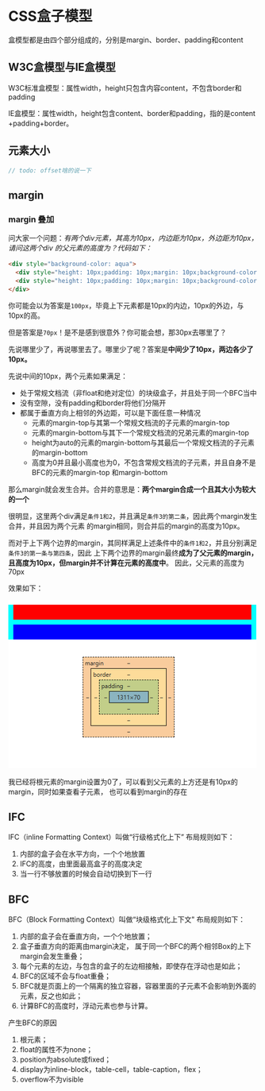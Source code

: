 # CSS盒子模型
盒模型都是由四个部分组成的，分别是margin、border、padding和content
## W3C盒模型与IE盒模型
W3C标准盒模型：属性width，height只包含内容content，不包含border和padding

IE盒模型：属性width，height包含content、border和padding，指的是content +padding+border。

## 元素大小
```js
// todo: offset啥的说一下
```

## margin
### margin 叠加
问大家一个问题：_有两个div元素，其高为10px，内边距为10px，外边距为10px，请问这两个div
的父元素的高度为？代码如下：_

```html
<div style="background-color: aqua">
  <div style="height: 10px;padding: 10px;margin: 10px;background-color: red"></div>
  <div style="height: 10px;padding: 10px;margin: 10px;background-color: blue"></div>
</div>
```
你可能会以为答案是`100px`，毕竟上下元素都是10px的内边，10px的外边，与10px的高。

但是答案是`70px`！是不是感到很意外？你可能会想，那30px去哪里了？

先说哪里少了，再说哪里去了。哪里少了呢？答案是**中间少了10px，两边各少了10px。**

先说中间的10px，两个元素如果满足：
- 处于常规文档流（非float和绝对定位）的块级盒子，并且处于同一个BFC当中 
- 没有空隙，没有padding和border将他们分隔开 
- 都属于垂直方向上相邻的外边距，可以是下面任意一种情况
  - 元素的margin-top与其第一个常规文档流的子元素的margin-top
  - 元素的margin-bottom与其下一个常规文档流的兄弟元素的margin-top 
  - height为auto的元素的margin-bottom与其最后一个常规文档流的子元素的margin-bottom
  - 高度为0并且最小高度也为0，不包含常规文档流的子元素，并且自身不是BFC的元素的margin-top
    和margin-bottom

那么margin就会发生合并。合并的意思是：**两个margin合成一个且其大小为较大的一个**

很明显，这里两个div满足`条件1和2`，并且满足`条件3的第二条`，因此两个margin发生合并，并且因为两个元素
的margin相同，则合并后的margin的高度为10px。

而对于上下两个边界的margin，其同样满足上述条件中的`条件1和2`，并且分别满足`条件3的第一条与第四条`，因此
上下两个边界的margin最终**成为了父元素的margin，且高度为10px，但margin并不计算在元素的高度中**。
因此，父元素的高度为70px

效果如下：

![box的margin](images/margin-box.png)

我已经将根元素的margin设置为0了，可以看到父元素的上方还是有10px的margin，同时如果查看子元素，
也可以看到margin的存在

## IFC
IFC（inline Formatting Context）叫做“行级格式化上下”
布局规则如下：
1. 内部的盒子会在水平方向，一个个地放置
2. IFC的高度，由里面最高盒子的高度决定
3. 当一行不够放置的时候会自动切换到下一行

## BFC
BFC（Block Formatting Context）叫做“块级格式化上下文"
布局规则如下：
1. 内部的盒子会在垂直方向，一个个地放置；
2. 盒子垂直方向的距离由margin决定， 属于同一个BFC的两个相邻Box的上下margin会发生重叠；
3. 每个元素的左边，与包含的盒子的左边相接触，即使存在浮动也是如此；
4. BFC的区域不会与float重叠；
5. BFC就是页面上的一个隔离的独立容器，容器里面的子元素不会影响到外面的元素，反之也如此；
6. 计算BFC的高度时，浮动元素也参与计算。

产生BFC的原因
1. 根元素；
2. float的属性不为none；
3. position为absolute或fixed；
4. display为inline-block，table-cell，table-caption，flex；
5. overflow不为visible